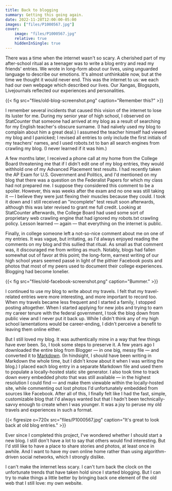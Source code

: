 ```yaml
---
title: Back to blogging
summary: Getting this going again.
date: 2022-11-28T12:00:00-05:00
images: ["files/P1000567.jpg"]
cover:
    image: "files/P1000567.jpg"
    relative: true
    hiddenInSingle: true
---
```


There was a time when the internet wasn't so scary. A cherished part of my after-school ritual as a teenager was to write a blog entry and read my friends' entries. We wrote in long-form about our lives, using unguarded language to describe our emotions. It's almost unthinkable now, but at the time we thought it would never end. This was the internet to us: we each had our own webpage which described our lives. Our Xangas, Blogspots, Livejournals reflected our experiences and personalities.

{{< fig src="files/old-blog-screenshot.png" caption="Remember this?" >}}

I remember several incidents that caused this vision of the internet to lose its luster for me. During my senior year of high school, I observed on StatCounter that someone had arrived at my blog as a result of searching for my English teacher's obscure surname. (I had naïvely used my blog to complain about him a great deal.) I assumed the teacher himself had viewed my blog and I panicked; I revised all entries to only include the first initials of my teachers' names, and I used robots.txt to ban all search engines from crawling my blog. (I never learned if it was him.)

A few months later, I received a phone call at my home from the College Board threatening me that if I didn't edit one of my blog entries, they would withhold one of my Advanced Placement test results. I had recently taken the AP Exam for U.S. Government and Politics, and I'd mentioned on my blog that there was a question on the Federalist Papers for which my class had not prepared me. I suppose they considered this comment to be a spoiler. However, this was weeks after the exam and no one was still taking it — I believe they were just flexing their muscles because they could. I took it down and I still received an "incomplete" test result soon afterwards, although this was later revised to grant me full credit. Looking at StatCounter afterwards, the College Board had used some sort of proprietary web crawling engine that had ignored my robots.txt crawling policy. Lesson learned — again — that everything on the internet is public.

Finally, in college someone left a not-so-nice comment about me on one of my entries. It was vague, but irritating, as I'd always enjoyed reading the comments on my blog and this sullied that ritual. As small as that comment was, it discouraged me from writing as much. Notably, blogs had fallen somewhat out of favor at this point; the long-form, earnest writing of our high school years seemed passé in light of the pithier Facebook posts and photos that most of my peers used to document their college experiences. Blogging had become lonelier.

{{< fig src="files/old-facebook-screenshot.png" caption="Bummer." >}}

I continued to use my blog to write about my travels. I felt that my travel-related entries were more interesting, and more important to record too. When my travels became less frequent and I started a family, I stopped posting altogether. When I started applying for new jobs and trying to earn my career tenure with the federal government, I took the blog down from public view and I never put it back up. While I didn't think any of my high school lamentations would be career-ending, I didn't perceive a benefit to leaving them online either.

But I still loved my blog. It was authentically mine in a way that few things have ever been. So, I took some steps to preserve it. A few years ago I downloaded the entire blog from Blogger — in one big, messy file — and converted it to [Markdown](https://en.wikipedia.org/wiki/Markdown). (In hindsight, I should have been writing in Markdown the whole time, but I didn't know about it when I was writing the blog.) I placed each blog entry in a separate Markdown file and used them to populate a locally-hosted static site generator. I also took time to track down every embedded photo that was still available — in the highest resolution I could find — and make them viewable within the locally-hosted site, while commenting out lost photos I'd unfortunately embedded from sources like Facebook. After all of this, I finally felt like I had the fast, simple, customizable blog that I'd always wanted but that I hadn't been technically-savvy enough to create when I was younger. It was a joy to peruse my old travels and experiences in such a format.

{{< figresize o=720x src="files/P1000567.jpg" caption="It's great to look back at old blog entries." >}}

Ever since I completed this project, I've wondered whether I should start a new blog. I still don't have a lot to say that others would find interesting. But I'd still like to have a place to share stories and photos, at least once in awhile. And I want to have my own online home rather than using algorithm-driven social networks, which I strongly dislike.

I can't make the internet less scary. I can't turn back the clock on the unfortunate trends that have taken hold since I started blogging. But I can try to make things a little better by bringing back one element of the old web that I still love: my own website.
